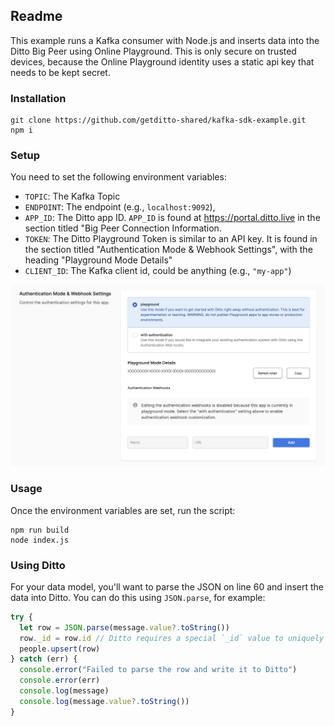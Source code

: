 ## Readme

This example runs a Kafka consumer with Node.js and inserts data into the Ditto
Big Peer using Online Playground. This is only secure on trusted devices,
because the Online Playground identity uses a static api key that needs to be kept secret.

### Installation

```
git clone https://github.com/getditto-shared/kafka-sdk-example.git
npm i
```

###  Setup

You need to set the following environment variables:

* `TOPIC`: The Kafka Topic
* `ENDPOINT`: The endpoint (e.g., `localhost:9092`),
* `APP_ID`: The Ditto app ID. `APP_ID` is found at https://portal.ditto.live in the section titled "Big Peer Connection Information.
* `TOKEN`: The Ditto Playground Token is similar to an API key. It is found in the section titled "Authentication Mode & Webhook Settings", with the heading "Playground Mode Details"
* `CLIENT_ID`: The Kafka client id, could be anything (e.g., `"my-app"`)

![assets/portal-playground.png](assets/portal-playground.png)

### Usage

Once the environment variables are set, run the script:

```
npm run build
node index.js
```

### Using Ditto

For your data model, you'll want to parse the JSON on line 60 and insert the data into Ditto. You can do this using `JSON.parse`, for example:

```js
try { 
  let row = JSON.parse(message.value?.toString())
  row._id = row.id // Ditto requires a special `_id` value to uniquely identify the document.
  people.upsert(row)
} catch (err) {
  console.error("Failed to parse the row and write it to Ditto")
  console.error(err)
  console.log(message)
  console.log(message.value?.toString())
}
```


